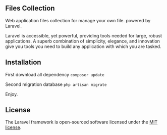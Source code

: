 ## Files Collection

Web application files collection for manage your own file. powered by Laravel.

Laravel is accessible, yet powerful, providing tools needed for large, robust applications. A superb combination of simplicity, elegance, and innovation give you tools you need to build any application with which you are tasked.

## Installation

First download all dependency `composer update`

Second migration database `php artisan migrate`

Enjoy.

## License

The Laravel framework is open-sourced software licensed under the [MIT license](http://opensource.org/licenses/MIT).
